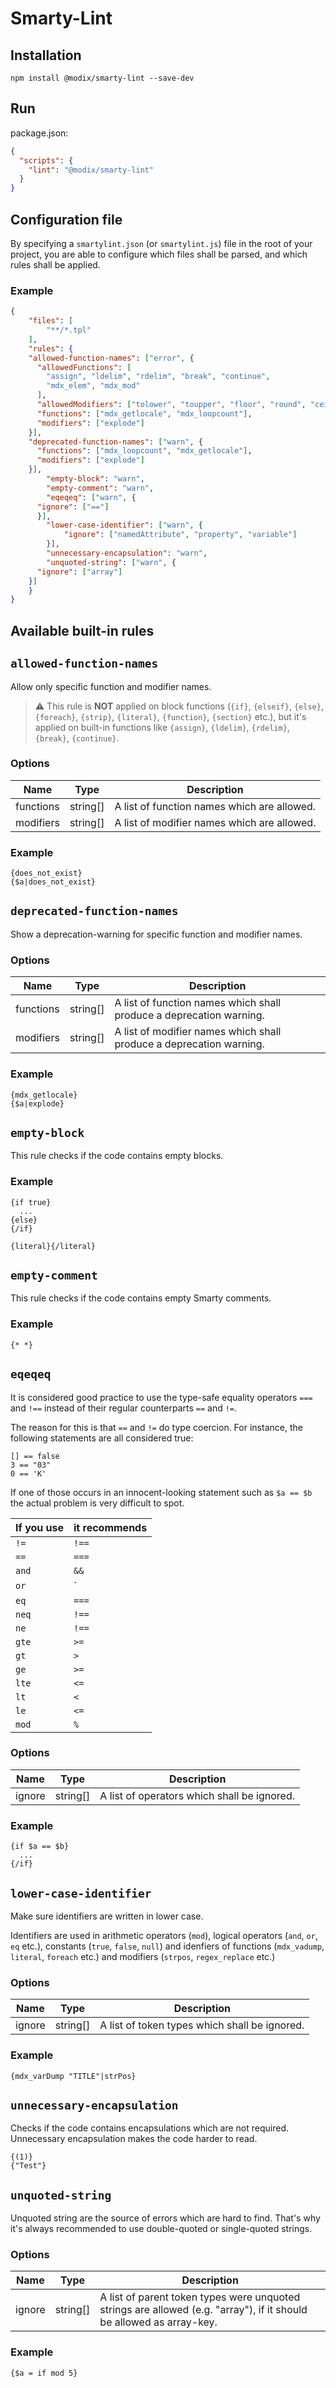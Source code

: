 # Smarty-Lint

## Installation

```
npm install @modix/smarty-lint --save-dev
```

## Run

package.json:
```json
{
  "scripts": {
    "lint": "@modix/smarty-lint"
  }
}
```

## Configuration file

By specifying a `smartylint.json` (or `smartylint.js`) file in the root of your project, you are able to configure which files shall be parsed, and which rules shall be applied.

### Example

```json
{
	"files": [
		"**/*.tpl"
	],
	"rules": {
    "allowed-function-names": ["error", {
      "allowedFunctions": [
        "assign", "ldelim", "rdelim", "break", "continue",
        "mdx_elem", "mdx_mod"
      ],
      "allowedModifiers": ["tolower", "toupper", "floor", "round", "ceil"],
      "functions": ["mdx_getlocale", "mdx_loopcount"],
      "modifiers": ["explode"]
    }],
    "deprecated-function-names": ["warn", {
      "functions": ["mdx_loopcount", "mdx_getlocale"],
      "modifiers": ["explode"]
    }],
		"empty-block": "warn",
		"empty-comment": "warn",
		"eqeqeq": ["warn", {
      "ignore": ["=="]
      }],
		"lower-case-identifier": ["warn", {
			"ignore": ["namedAttribute", "property", "variable"]
		}],
		"unnecessary-encapsulation": "warn",
		"unquoted-string": ["warn", {
      "ignore": ["array"]
    }]
	}
}
```

## Available built-in rules

## `allowed-function-names`

Allow only specific function and modifier names.

> :warning: This rule is **NOT** applied on block functions (`{if}`, `{elseif}`, `{else}`, `{foreach}`, `{strip}`, `{literal}`, `{function}`, `{section}` etc.), but it's applied on built-in functions like `{assign}`, `{ldelim}`, `{rdelim}`, `{break}`, `{continue}`.

### Options

| Name | Type | Description |
|-|-|-|
| functions | string[] | A list of function names which are allowed. |
| modifiers | string[] | A list of modifier names which are allowed. |

### Example

```
{does_not_exist}
{$a|does_not_exist}
```

## `deprecated-function-names`

Show a deprecation-warning for specific function and modifier names.

### Options

| Name | Type | Description |
|-|-|-|
| functions | string[] | A list of function names which shall produce a deprecation warning. |
| modifiers | string[] | A list of modifier names which shall produce a deprecation warning. |

### Example

```
{mdx_getlocale}
{$a|explode}
```

## `empty-block`

This rule checks if the code contains empty blocks.

### Example

```
{if true}
  ...
{else}
{/if}

{literal}{/literal}
```

## `empty-comment`

This rule checks if the code contains empty Smarty comments.

### Example

```
{* *}
```

## `eqeqeq`

It is considered good practice to use the type-safe equality operators `===` and `!==` instead of their regular counterparts `==` and `!=`.

The reason for this is that `==` and `!=` do type coercion. For instance, the following statements are all considered true:

```
[] == false
3 == "03"
0 == 'K'
```

If one of those occurs in an innocent-looking statement such as `$a == $b` the actual problem is very difficult to spot.

| If you use | it recommends |
|-|-|
| `!=` | `!==` |
| `==` | `===` |
| `and` | `&&` |
| `or` | `||` |
| `eq` | `===` |
| `neq` | `!==` |
| `ne` | `!==` |
| `gte` | `>=` |
| `gt` | `>` |
| `ge` | `>=` |
| `lte` | `<=` |
| `lt` | `<` |
| `le` | `<=` |
| `mod` | `%` |

### Options

| Name | Type | Description |
|-|-|-|
| ignore | string[] | A list of operators which shall be ignored. |

### Example

```
{if $a == $b}
  ...
{/if}
```

## `lower-case-identifier`

Make sure identifiers are written in lower case.

Identifiers are used in arithmetic operators (`mod`), logical operators (`and`, `or`, `eq` etc.), constants (`true`, `false`, `null`) and idenfiers of functions (`mdx_vadump`, `literal`, `foreach` etc.) and modifiers (`strpos`, `regex_replace` etc.)

### Options

| Name | Type | Description |
|-|-|-|
| ignore | string[] | A list of token types which shall be ignored. |

### Example

```
{mdx_varDump "TITLE"|strPos}
```

## `unnecessary-encapsulation`

Checks if the code contains encapsulations which are not required. Unnecessary encapsulation makes the code harder to read.

```
{(1)}
{"Test"}
```

## `unquoted-string`

Unquoted string are the source of errors which are hard to find. That's why it's always recommended to use double-quoted or single-quoted strings.


### Options

| Name | Type | Description |
|-|-|-|
| ignore | string[] | A list of parent token types were unquoted strings are allowed (e.g. "array"), if it should be allowed as array-key. |

### Example

```
{$a = if mod 5}
```
